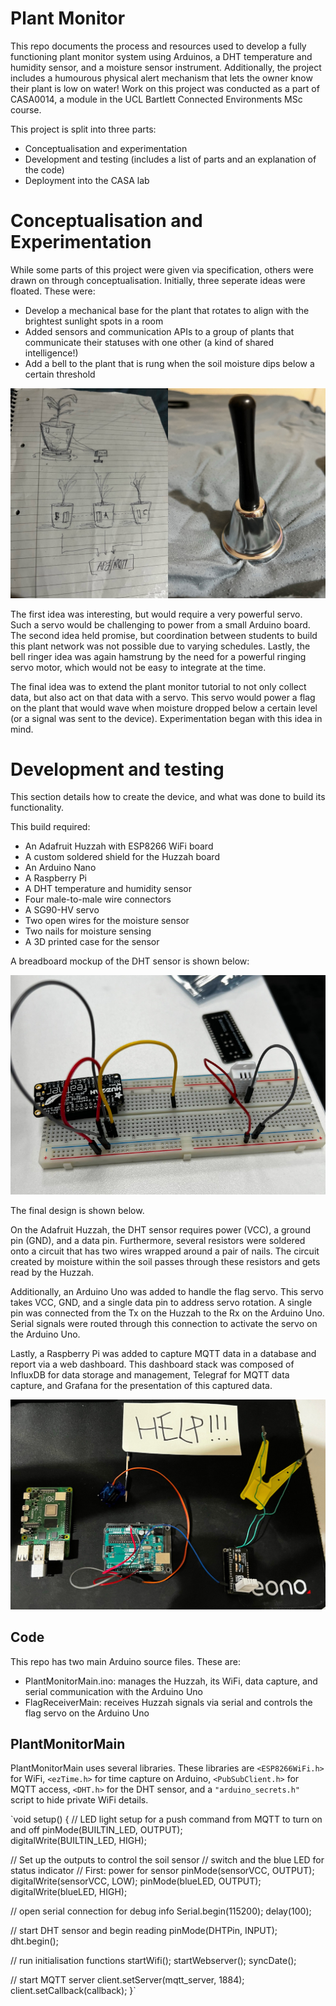 # Plant Monitor
This repo documents the process and resources used to develop a fully functioning plant monitor system using Arduinos, a DHT temperature and humidity sensor, and a moisture sensor instrument. Additionally, the project includes a humourous physical alert mechanism that lets the owner know their plant is low on water! Work on this project was conducted as a part of CASA0014, a module in the UCL Bartlett Connected Environments MSc course.

This project is split into three parts:
- Conceptualisation and experimentation
- Development and testing (includes a list of parts and an explanation of the code)
- Deployment into the CASA lab

# Conceptualisation and Experimentation
While some parts of this project were given via specification, others were drawn on through conceptualisation. Initially, three seperate ideas were floated. These were:
- Develop a mechanical base for the plant that rotates to align with the brightest sunlight spots in a room
- Added sensors and communication APIs to a group of plants that communicate their statuses with one other (a kind of shared intelligence!)
- Add a bell to the plant that is rung when the soil moisture dips below a certain threshold

![Concept art](https://github.com/jackshiels/PlantMonitor/blob/main/Images/sketches_composite.jpeg?raw=true)

The first idea was interesting, but would require a very powerful servo. Such a servo would be challenging to power from a small Arduino board. The second idea held promise, but coordination between students to build this plant network was not possible due to varying schedules. Lastly, the bell ringer idea was again hamstrung by the need for a powerful ringing servo motor, which would not be easy to integrate at the time.

The final idea was to extend the plant monitor tutorial to not only collect data, but also act on that data with a servo. This servo would power a flag on the plant that would wave when moisture dropped below a certain level (or a signal was sent to the device). Experimentation began with this idea in mind.

# Development and testing
This section details how to create the device, and what was done to build its functionality.

This build required:
- An Adafruit Huzzah with ESP8266 WiFi board
- A custom soldered shield for the Huzzah board
- An Arduino Nano
- A Raspberry Pi
- A DHT temperature and humidity sensor
- Four male-to-male wire connectors
- A SG90-HV servo
- Two open wires for the moisture sensor
- Two nails for moisture sensing
- A 3D printed case for the sensor

A breadboard mockup of the DHT sensor is shown below:

![Concept art](https://github.com/jackshiels/PlantMonitor/blob/main/Images/sensor_breadboard.jpeg?raw=true)

The final design is shown below. 

On the Adafruit Huzzah, the DHT sensor requires power (VCC), a ground pin (GND), and a data pin. Furthermore, several resistors were soldered onto a circuit that has two wires wrapped around a pair of nails. The circuit created by moisture within the soil passes through these resistors and gets read by the Huzzah.

Additionally, an Arduino Uno was added to handle the flag servo. This servo takes VCC, GND, and a single data pin to address servo rotation. A single pin was connected from the Tx on the Huzzah to the Rx on the Arduino Uno. Serial signals were routed through this connection to activate the servo on the Arduino Uno.

Lastly, a Raspberry Pi was added to capture MQTT data in a database and report via a web dashboard. This dashboard stack was composed of InfluxDB for data storage and management, Telegraf for MQTT data capture, and Grafana for the presentation of this captured data.

![Concept art](https://github.com/jackshiels/PlantMonitor/blob/main/Images/final_setup.jpeg?raw=true)

## Code

This repo has two main Arduino source files. These are:
- PlantMonitorMain.ino: manages the Huzzah, its WiFi, data capture, and serial communication with the Arduino Uno
- FlagReceiverMain: receives Huzzah signals via serial and controls the flag servo on the Arduino Uno

## PlantMonitorMain

PlantMonitorMain uses several libraries. These libraries are `<ESP8266WiFi.h>` for WiFi, `<ezTime.h>` for time capture on Arduino, `<PubSubClient.h>` for MQTT access, `<DHT.h>` for the DHT sensor, and a `"arduino_secrets.h"` script to hide private WiFi details. 

`void setup() {
  // LED light setup for a push command from MQTT to turn on and off
  pinMode(BUILTIN_LED, OUTPUT);     
  digitalWrite(BUILTIN_LED, HIGH);  

  // Set up the outputs to control the soil sensor
  // switch and the blue LED for status indicator
  // First: power for sensor
  pinMode(sensorVCC, OUTPUT); 
  digitalWrite(sensorVCC, LOW);
  pinMode(blueLED, OUTPUT); 
  digitalWrite(blueLED, HIGH);

  // open serial connection for debug info
  Serial.begin(115200);
  delay(100);

  // start DHT sensor and begin reading
  pinMode(DHTPin, INPUT);
  dht.begin();

  // run initialisation functions
  startWifi();
  startWebserver();
  syncDate();

  // start MQTT server
  client.setServer(mqtt_server, 1884);
  client.setCallback(callback);
}`
